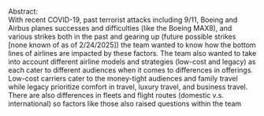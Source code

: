 Abstract: <br>
With recent COVID-19, past terrorist attacks including 9/11, Boeing and Airbus planes
successes and difficulties (like the Boeing MAX8), and various strikes both in the past and
gearing up (future possible strikes [none known of as of 2/24/2025]) the team wanted to
know how the bottom lines of airlines are impacted by these factors. The team also wanted
to take into account different airline models and strategies (low-cost and legacy) as each cater
to different audiences when it comes to differences in offerings. Low-cost carriers cater to
the money-tight audiences and family travel while legacy prioritize comfort in travel, luxury
travel, and business travel. There are also differences in fleets and flight routes (domestic
v.s. international) so factors like those also raised questions within the team
